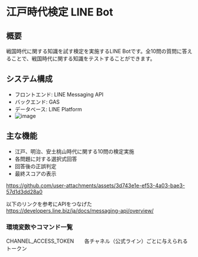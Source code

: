 # 江戸時代検定 LINE Bot

## 概要
戦国時代に関する知識を試す検定を実施するLINE Botです。全10問の質問に答えることで、戦国時代に関する知識をテストすることができます。

## システム構成
- フロントエンド: LINE Messaging API
- バックエンド: GAS
- データベース: LINE Platform
- ![image](https://github.com/user-attachments/assets/efcff4c9-d210-496b-afe0-406cad4ce20b)


## 主な機能
- 江戸、明治、安土桃山時代に関する10問の検定実施
- 各問題に対する選択式回答
- 回答後の正誤判定
- 最終スコアの表示


https://github.com/user-attachments/assets/3d743e1e-ef53-4a03-bae3-57d1d3dd28a0




以下のリンクを参考にAPIをつなげた
https://developers.line.biz/ja/docs/messaging-api/overview/
### 環境変数やコマンド一覧
CHANNEL_ACCESS_TOKEN　　各チャネル（公式ライン）ごとに与えられるトークン
